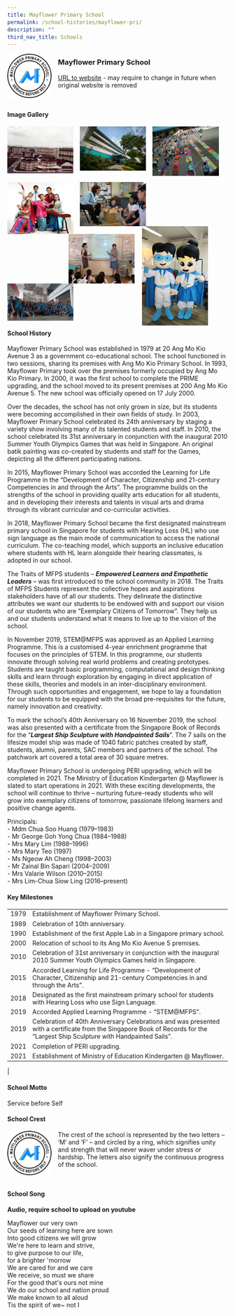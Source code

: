 ```yaml
---
title: Mayflower Primary School
permalink: /school-histories/mayflower-pri/
description: ""
third_nav_title: Schools
---
```

<img src="/images/mayflowerpri1.jpg" style="width:20%;margin-right:15px;" align = "left">

### **Mayflower Primary School**
[URL to website](https://mayflowerpri.moe.edu.sg/) - may require to change in future when original website is removed

<br clear="left">

#### **Image Gallery**

<p><a href="/images/mayflowerpri2.jpg">  
<img src="/images/mayflowerpri2.jpg" style="width:30%;margin-right:15px;" align = "left">
</a></p>

<p><a href="/images/mayflowerpri3.jpg">  
<img src="/images/mayflowerpri3.jpg" style="width:30%;margin-right:15px;" align = "left">
</a></p>

<p><a href="/images/mayflowerpri4.jpg">  
<img src="/images/mayflowerpri4.jpg" style="width:30%;margin-right:15px;" align = "left">
</a></p>

<br clear="left">

<p><a href="/images/mayflowerpri5.jpg">  
<img src="/images/mayflowerpri5.jpg" style="width:30%;margin-right:15px;" align = "left">
</a></p>

<p><a href="/images/mayflowerpri6.jpg">  
<img src="/images/mayflowerpri6.jpg" style="width:30%;margin-right:15px;" align = "left">
</a></p>

<p><a href="/images/mayflowerpri9.jpg">  
<img src="/images/mayflowerpri9.jpg" style="width:30%;margin-right:45px;" align = "right">
</a></p>

<p><a href="/images/mayflowerpri8.jpg">  
<img src="/images/mayflowerpri8.jpg" style="width:30%;margin-right:17px;" align = "right">
</a></p>

<p><a href="/images/mayflowerpri7.jpg">  
<img src="/images/mayflowerpri7.jpg" style="width:30%;margin-right:15px;" align = "left">
</a></p>

<br clear="left">

#### **School History**
Mayflower Primary School was established in 1979 at 20 Ang Mo Kio Avenue 3 as a government co-educational school. The school functioned in two sessions, sharing its premises with Ang Mo Kio Primary School. In 1993, Mayflower Primary took over the premises formerly occupied by Ang Mo Kio Primary. In 2000, it was the first school to complete the PRIME upgrading, and the school moved to its present premises at 200 Ang Mo Kio Avenue 5. The new school was officially opened on 17 July 2000.

Over the decades, the school has not only grown in size, but its students were becoming accomplished in their own fields of study. In 2003, Mayflower Primary School celebrated its 24th anniversary by staging a variety show involving many of its talented students and staff. In 2010, the school celebrated its 31st anniversary in conjunction with the inaugural 2010 Summer Youth Olympics Games that was held in Singapore. An original batik painting was co-created by students and staff for the Games, depicting all the different participating nations. 

In 2015, Mayflower Primary School was accorded the Learning for Life Programme in the “Development of Character, Citizenship and 21-century Competencies in and through the Arts”. The programme builds on the strengths of the school in providing quality arts education for all students, and in developing their interests and talents in visual arts and drama through its vibrant curricular and co-curricular activities.

In 2018, Mayflower Primary School became the first designated mainstream primary school in Singapore for students with Hearing Loss (HL) who use sign language as the main mode of communication to access the national curriculum. The co-teaching model, which supports an inclusive education where students with HL learn alongside their hearing classmates, is adopted in our school.

The Traits of MFPS students – **_Empowered Learners and Empathetic Leaders_** – was first introduced to the school community in 2018. The Traits of MFPS Students represent the collective hopes and aspirations stakeholders have of all our students. They delineate the distinctive attributes we want our students to be endowed with and support our vision of our students who are “Exemplary Citizens of Tomorrow”. They help us and our students understand what it means to live up to the vision of the school.

In November 2019, STEM@MFPS was approved as an Applied Learning Programme. This is a customised 4-year enrichment programme that focuses on the principles of STEM. In this programme, our students innovate through solving real world problems and creating prototypes. Students are taught basic programming, computational and design thinking skills and learn through exploration by engaging in direct application of these skills, theories and models in an inter-disciplinary environment. Through such opportunities and engagement, we hope to lay a foundation for our students to be equipped with the broad pre-requisites for the future, namely innovation and creativity.

To mark the school’s 40th Anniversary on 16 November 2019, the school was also presented with a certificate from the Singapore Book of Records for the “**_Largest Ship Sculpture with Handpainted Sails_**”. The 7 sails on the lifesize model ship was made of 1040 fabric patches created by staff, students, alumni, parents, SAC members and partners of the school. The patchwork art covered a total area of 30 square metres.

Mayflower Primary School is undergoing PERI upgrading, which will be completed in 2021. The Ministry of Education Kindergarten @ Mayflower is slated to start operations in 2021. With these exciting developments, the school will continue to thrive – nurturing future-ready students who will grow into exemplary citizens of tomorrow, passionate lifelong learners and positive change agents.

Principals:<br>
\- Mdm Chua Soo Huang (1979–1983)<br>
\- Mr George Goh Yong Chua (1984–1988)<br>
\- Mrs Mary Lim (1988–1996)<br>
\- Mrs Mary Teo (1997)<br>
\- Ms Ngeow Ah Cheng (1998–2003)<br>
\- Mr Zainal Bin Sapari (2004–2009)<br>
\- Mrs Valarie Wilson (2010–2015)<br>
\- Mrs Lim-Chua Siow Ling (2016–present)

#### **Key Milestones**

|  |  |
|:---:|---|
| 1979 | Establishment of Mayflower Primary School. |
| 1989 | Celebration of 10th anniversary. |
| 1990 | Establishment of the first Apple Lab in a Singapore primary school. |
| 2000 | Relocation of school to its Ang Mo Kio Avenue 5 premises. |
| 2010 | Celebration of 31st anniversary in conjunction with the inaugural 2010 Summer Youth Olympics Games held in Singapore. |
| 2015 | Accorded Learning for Life Programme - “Development of Character, Citizenship and 21-century Competencies in and through the Arts”. |
| 2018 | Designated as the first mainstream primary school for students with Hearing Loss who use Sign Language. |
| 2019 | Accorded Applied Learning Programme - “STEM@MFPS”. |
| 2019 | Celebration of 40th Anniversary Celebrations and was presented with a certificate from the Singapore Book of Records for the “Largest Ship Sculpture with Handpainted Sails”. |
| 2021 | Completion of PERI upgrading. |
| 2021 | Establishment of Ministry of Education Kindergarten @ Mayflower. |
|

#### **School Motto**
Service before Self

#### **School Crest**
<img src="/images/mayflowerpri1.jpg" style="width:20%;margin-right:15px;" align = "left">

The crest of the school is represented by the two letters – ‘M’ and ‘F’ – and circled by a ring, which signifies unity and strength that will never waver under stress or hardship. The letters also signify the continuous progress of the school.

<br clear="left">

#### **School Song**
**Audio, require school to upload on youtube**

Mayflower our very own<br>
Our seeds of learning here are sown<br>
Into good citizens we will grow<br>
We're here to learn and strive,<br>
to give purpose to our life,<br>
for a brighter 'morrow<br>
We are cared for and we care<br>
We receive, so must we share<br>
For the good that's ours not mine<br>
We do our school and nation proud<br>
We make known to all aloud<br>
Tis the spirit of we~ not I